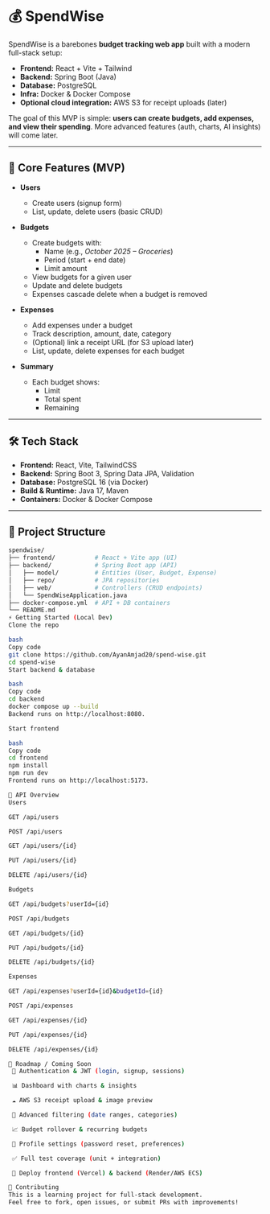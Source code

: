 # 💰 SpendWise

SpendWise is a barebones **budget tracking web app** built with a modern full-stack setup:

- **Frontend:** React + Vite + Tailwind  
- **Backend:** Spring Boot (Java)  
- **Database:** PostgreSQL  
- **Infra:** Docker & Docker Compose  
- **Optional cloud integration:** AWS S3 for receipt uploads (later)

The goal of this MVP is simple: **users can create budgets, add expenses, and view their spending**. More advanced features (auth, charts, AI insights) will come later.

---

## 🚀 Core Features (MVP)

- **Users**
  - Create users (signup form)
  - List, update, delete users (basic CRUD)

- **Budgets**
  - Create budgets with:
    - Name (e.g., *October 2025 – Groceries*)
    - Period (start + end date)
    - Limit amount
  - View budgets for a given user
  - Update and delete budgets
  - Expenses cascade delete when a budget is removed

- **Expenses**
  - Add expenses under a budget
  - Track description, amount, date, category
  - (Optional) link a receipt URL (for S3 upload later)
  - List, update, delete expenses for each budget

- **Summary**
  - Each budget shows:
    - Limit
    - Total spent
    - Remaining

---

## 🛠️ Tech Stack

- **Frontend:** React, Vite, TailwindCSS  
- **Backend:** Spring Boot 3, Spring Data JPA, Validation  
- **Database:** PostgreSQL 16 (via Docker)  
- **Build & Runtime:** Java 17, Maven  
- **Containers:** Docker & Docker Compose  

---

## 📂 Project Structure

```bash
spendwise/
├── frontend/           # React + Vite app (UI)
├── backend/            # Spring Boot app (API)
│   ├── model/          # Entities (User, Budget, Expense)
│   ├── repo/           # JPA repositories
│   ├── web/            # Controllers (CRUD endpoints)
│   └── SpendWiseApplication.java
├── docker-compose.yml  # API + DB containers
└── README.md
⚡ Getting Started (Local Dev)
Clone the repo

bash
Copy code
git clone https://github.com/AyanAmjad20/spend-wise.git
cd spend-wise
Start backend & database

bash
Copy code
cd backend
docker compose up --build
Backend runs on http://localhost:8080.

Start frontend

bash
Copy code
cd frontend
npm install
npm run dev
Frontend runs on http://localhost:5173.

🔑 API Overview
Users

GET /api/users

POST /api/users

GET /api/users/{id}

PUT /api/users/{id}

DELETE /api/users/{id}

Budgets

GET /api/budgets?userId={id}

POST /api/budgets

GET /api/budgets/{id}

PUT /api/budgets/{id}

DELETE /api/budgets/{id}

Expenses

GET /api/expenses?userId={id}&budgetId={id}

POST /api/expenses

GET /api/expenses/{id}

PUT /api/expenses/{id}

DELETE /api/expenses/{id}

🧭 Roadmap / Coming Soon
 🔐 Authentication & JWT (login, signup, sessions)

 📊 Dashboard with charts & insights

 ☁️ AWS S3 receipt upload & image preview

 📅 Advanced filtering (date ranges, categories)

 📈 Budget rollover & recurring budgets

 👤 Profile settings (password reset, preferences)

 ✅ Full test coverage (unit + integration)

 🚀 Deploy frontend (Vercel) & backend (Render/AWS ECS)

🤝 Contributing
This is a learning project for full-stack development.
Feel free to fork, open issues, or submit PRs with improvements!
